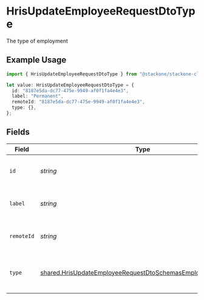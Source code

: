 # HrisUpdateEmployeeRequestDtoType

The type of employment

## Example Usage

```typescript
import { HrisUpdateEmployeeRequestDtoType } from "@stackone/stackone-client-ts/sdk/models/shared";

let value: HrisUpdateEmployeeRequestDtoType = {
  id: "8187e5da-dc77-475e-9949-af0f1fa4e4e3",
  label: "Permanent",
  remoteId: "8187e5da-dc77-475e-9949-af0f1fa4e4e3",
  type: {},
};
```

## Fields

| Field                                                                                                                                               | Type                                                                                                                                                | Required                                                                                                                                            | Description                                                                                                                                         | Example                                                                                                                                             |
| --------------------------------------------------------------------------------------------------------------------------------------------------- | --------------------------------------------------------------------------------------------------------------------------------------------------- | --------------------------------------------------------------------------------------------------------------------------------------------------- | --------------------------------------------------------------------------------------------------------------------------------------------------- | --------------------------------------------------------------------------------------------------------------------------------------------------- |
| `id`                                                                                                                                                | *string*                                                                                                                                            | :heavy_minus_sign:                                                                                                                                  | Unique identifier                                                                                                                                   | 8187e5da-dc77-475e-9949-af0f1fa4e4e3                                                                                                                |
| `label`                                                                                                                                             | *string*                                                                                                                                            | :heavy_minus_sign:                                                                                                                                  | The label of the employment type                                                                                                                    | Permanent                                                                                                                                           |
| `remoteId`                                                                                                                                          | *string*                                                                                                                                            | :heavy_minus_sign:                                                                                                                                  | Provider's unique identifier                                                                                                                        | 8187e5da-dc77-475e-9949-af0f1fa4e4e3                                                                                                                |
| `type`                                                                                                                                              | [shared.HrisUpdateEmployeeRequestDtoSchemasEmploymentTypeType](../../../sdk/models/shared/hrisupdateemployeerequestdtoschemasemploymenttypetype.md) | :heavy_minus_sign:                                                                                                                                  | The type of employment (e.g., contractor, permanent)                                                                                                | permanent                                                                                                                                           |